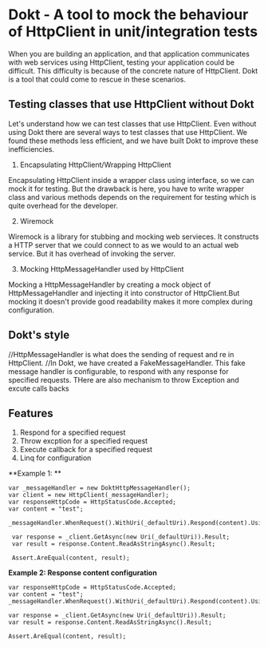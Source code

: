 # Dokt - A tool to mock the behaviour of HttpClient in unit/integration tests
When you are building an application, and that application communicates with web services using HttpClient, testing your application could be difficult. This difficulty is because of the concrete nature of HttpClient. Dokt is a tool that could come to rescue in these scenarios. 

## Testing classes that use HttpClient without Dokt
Let's understand how we can test classes that use HttpClient. Even without using Dokt there are several ways to test classes that use HttpClient. We found these methods less efficient, and we have built Dokt to improve these inefficiencies.

1. Encapsulating HttpClient/Wrapping HttpClient

Encapsulating HttpClient inside a wrapper class using interface, so we can mock it for testing. But the drawback is here, you have to write wrapper class and various methods depends on the requirement for testing which is quite overhead for the developer.

2. Wiremock

Wiremock is a library for stubbing and mocking web servieces. It constructs a HTTP server that we could connect to as we would to an actual web service. But it has overhead of invoking the server.

3. Mocking HttpMessageHandler used by HttpClient

Mocking a HttpMessageHandler by creating a mock object of HttpMessageHandler and injecting it into constructor of HttpClient.But mocking it doesn't provide good readability makes it more complex during configuration.

## Dokt's style
//HttpMessageHandler is what does the sending of request and re in HttpClient.
//In Dokt, we have created a FakeMessageHandler. This fake message handler is configurable, to respond with any response for specified requests.
THere are also mechanism to throw Exception and excute calls  backs 

## Features
1. Respond for a specified request
2. Throw excption for a specified request
3. Execute callback for a specified request
4. Linq for configuration

**Example 1: ** 
```
var _messageHandler = new DoktHttpMessageHandler();
var client = new HttpClient(_messageHandler);
var responseHttpCode = HttpStatusCode.Accepted;
var content = "test";

_messageHandler.WhenRequest().WithUri(_defaultUri).Respond(content).UsingStatusCode(responseHttpCode);

 var response = _client.GetAsync(new Uri(_defaultUri)).Result;
 var result = response.Content.ReadAsStringAsync().Result;

 Assert.AreEqual(content, result);
  ```
**Example 2: Response content configuration** 
```
var responseHttpCode = HttpStatusCode.Accepted;
var content = "test";
_messageHandler.WhenRequest().WithUri(_defaultUri).Respond(content).UsingStatusCode(responseHttpCode);

var response = _client.GetAsync(new Uri(_defaultUri)).Result;
var result = response.Content.ReadAsStringAsync().Result;

Assert.AreEqual(content, result);
```
